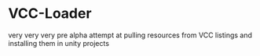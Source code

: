 # VCC-Loader
very very very pre alpha attempt at pulling resources from VCC listings and installing them in unity projects
